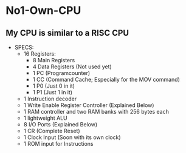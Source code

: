 # No1-Own-CPU

## My CPU is similar to a RISC CPU
- SPECS:
  - 16 Registers:
    - 8 Main Registers
    - 4 Data Registers (Not used yet)
    - 1 PC (Programcounter)
    - 1 CC (Command Cache; Especially for the MOV command)
    - 1 P0 (Just 0 in it)
    - 1 P1 (Just 1 in it)
  - 1 Instruction decoder
  - 1 Write Enable Register Controller (Explained Below)
  - 1 RAM controller and two RAM banks with 256 bytes each
  - 1 lightweight ALU
  - 8 I/O Ports (Explained Below)
  - 1 CR (Complete Reset)
  - 1 Clock Input (Soon with its own clock)
  - 1 ROM input for Instructions
